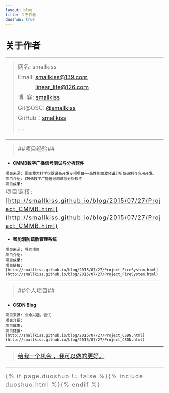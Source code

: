```yaml
---
layout: blog
title: 关于作者
duoshuo: true
---
```


<style>
p {
    color: #6D6D6D;
    font-size: 18px;
    line-height: 1.5;
    letter-spacing: 2px;
    margin-top: -10px;
}
hr {
	margin-top: 0;
	margin-bottom: 25px;
}
blockquote p {
    line-height: 1.8;
    letter-spacing: 0px;
}
</style>


# 关于作者

<hr id="line"/>



> 网名: smallkiss   
> Email: <a href="mailto:smallkiss@139.com">smallkiss@139.com</a><br />
&nbsp;&nbsp;&nbsp;&nbsp;&nbsp;&nbsp;&nbsp;&nbsp;&nbsp;&nbsp;&nbsp;<a href="mailto:linear_life@126.com">linear_life@126.com</a>   
> 博&nbsp;&nbsp;客: <a href="http://smallkiss.github.io/">smallkiss</a>  
> Git@OSC: <a href="http://git.oschina.net/smallkiss">@smallkiss</a>  
> GitHub：[smallkiss](https://github.com/smallkiss)  
> ....

---

>##项目经验##

   + **CMMB数字广播信号测试与分析软件**

	项目来源: 国家重大科学仪器设备开发专项项目——高性能微波频谱分析仪研制与应用开发。
	项目介绍: CMMB数字广播信号测试与分析软件
	项目成果:
  项目链接: [http://smallkiss.github.io/blog/2015/07/27/Project_CMMB.html](http://smallkiss.github.io/blog/2015/07/27/Project_CMMB.html)
	
   + **智能消防疏散管理系统**

	项目来源: 导师项目
	项目介绍:
	项目成果:
	项目链接: [http://smallkiss.github.io/blog/2015/07/27/Project_FireSystem.html](http://smallkiss.github.io/blog/2015/07/27/Project_FireSystem.html)
	
---

>##个人项目##

   + **CSDN Blog**
   
	项目来源: 业余兴趣，尝试
	项目介绍: 
	项目成果: 
	项目链接: [http://smallkiss.github.io/blog/2015/07/27/Project_CSDN.html](http://smallkiss.github.io/blog/2015/07/27/Project_CSDN.html)
	
---

> [给我一个机会 ，我可以做的更好。](/)

---

{% if page.duoshuo != false %}{% include duoshuo.html %}{% endif %}
